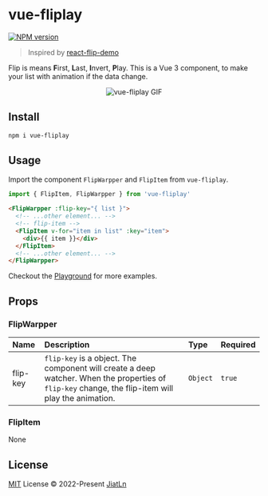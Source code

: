 # vue-fliplay 

<a href="https://www.npmjs.com/package/vue-fliplay"><img src="https://img.shields.io/npm/v/vue-fliplay?color=3fb883&amp;label=" alt="NPM version"></a>


> Inspired by [react-flip-demo](https://github.com/MinJieLiu/react-flip-demo)

Flip is means **F**irst, **L**ast, **I**nvert, **P**lay.
This is a Vue 3 component, to make your list with animation if the data change.


<p align="center">
  <img
    src="./graphs/example.gif"
    alt="vue-fliplay GIF"
    title="A GIF shows vue-fliplay example."
  />
</p>


## Install

```bash
npm i vue-fliplay
```

## Usage

Import the component `FlipWarpper` and `FlipItem` from `vue-fliplay`.

```js
import { FlipItem, FlipWarpper } from 'vue-fliplay'
```

```html
<FlipWarpper :flip-key="{ list }">
  <!-- ...other element... -->
  <!-- flip-item -->
  <FlipItem v-for="item in list" :key="item">
    <div>{{ item }}</div>
  </FlipItem>
  <!-- ...other element... -->
</FlipWarpper>
```

Checkout the [Playground](https://vue-flip.netlify.app) for more examples.

## Props

### FlipWarpper

| Name | Description | Type | Required
|:---- |:----------- |:---- |:-------
| flip-key | `flip-key` is a object. The component will create a deep watcher. When the properties of `flip-key` change, the flip-item will play the animation. | `Object` | `true`

### FlipItem

None

## License

[MIT](./LICENSE) License © 2022-Present [JiatLn](https://github.com/JiatLn)
